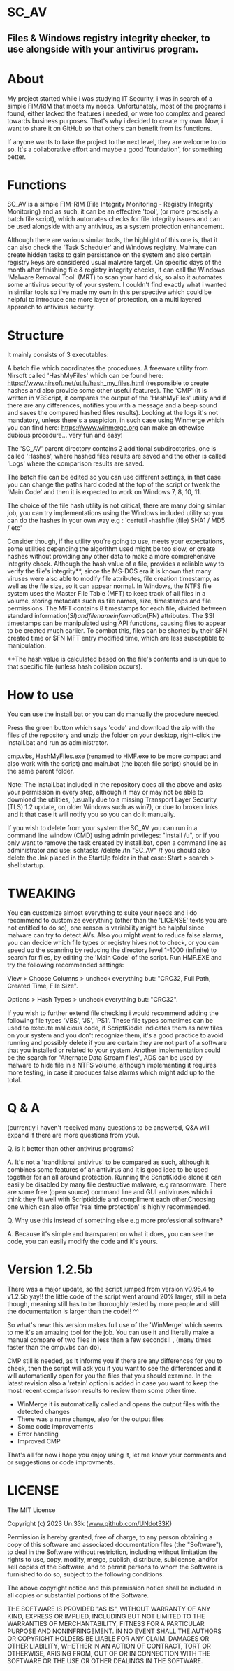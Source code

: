 # SC_AV

## Files & Windows registry integrity checker, to use alongside with your antivirus program. 


# About


My project started while i was studying IT Security, i was in search of a simple 
FIM/RIM that meets my needs. Unfortunately, most of the programs i found, either 
lacked the features i needed, or were too complex and geared towards business 
purposes. That's why i decided to create my own. Now, i want to share it on 
GitHub so that others can benefit from its functions.

If anyone wants to take the project to the next level, they are welcome to
do so. It's a collaborative effort and maybe a good 'foundation', for
something better.



# Functions


SC_AV is a simple FIM-RIM (File Integrity Monitoring - Registry Integrity 
Monitoring) and as such, it can be an effective 'tool', (or more precisely a batch file 
script), which automates checks for file integrity issues and can be used alongside with 
any antivirus, as a system protection enhancement.

Although there are various similar tools, the highlight of this one is, that it can
also check the 'Task Scheduler' and  Windows registry. Malware can create hidden tasks 
to gain persistance on the system and also certain registry keys are considered usual 
malware target. On specific days of the month after finishing file & registry integrity 
checks, it can call the Windows 'Malware Removal Tool' (MRT) to scan your hard disk, so 
also it automates some antivirus security of your system. I couldn't find exactly what 
i wanted in similar tools so i've made my own in this perspective which could be helpful 
to introduce one more layer of protection, on a multi layered approach to antivirus 
security.


# Structure

It mainly consists of 3 executables: 

A batch file which coordinates the procedures.
A freeware utility from Nirsoft called 'HashMyFiles' which can be found here: 
https://www.nirsoft.net/utils/hash_my_files.html (responsible to create hashes and also 
provide some other useful features). 
The 'CMP' (it is written in VBScript, it compares the output of the 'HashMyFiles' utility 
and if there are any differences, notifies you with a message and a beep sound and saves 
the compared hashed files results). 
Looking at the logs it's not mandatory, unless there's a suspicion, in such case using Winmerge 
which you can find here: https://www.winmerge.org can make an othewise dubious procedure... 
very fun and easy!

The 'SC_AV' parent directory contains 2 additional subdirectories, one is called 'Hashes', where 
hashed files results are saved and the other is called 'Logs' where the comparison results 
are saved.

The batch file can be edited so you can use different settings, in that case you can change the 
paths hard coded at the top of the script or tweak the 'Main Code' and then it is expected to work 
on Windows 7, 8, 10, 11.

The choice of the file hash utility is not critical, there are many doing similar job, you can 
try implementations using the Windows included utility so you can do the hashes in your 
own way e.g : 'certutil -hashfile (file) SHA1 / MD5 / etc'

Consider though, if the utility you're going to use, meets your expectations, some utilities 
depending the algorithm used might be too slow, or create hashes without providing any other 
data to make a more comprehensive integrity check. Although the hash value of a file, provides 
a reliable way to verify the file's integrity**, since the MS-DOS era it is known that many 
viruses were also able to modify file attributes, file creation timestamp, as well as the file 
size, so it can appear normal. In Windows, the NTFS file system uses the Master File Table (MFT) 
to keep track of all files in a volume, storing metadata such as file names, size, timestamps and 
file permissions. The MFT contains 8 timestamps for each file, divided between standard 
information($SI) and filename information ($FN) attributes. The $SI timestamps can be manipulated 
using API functions, causing files to appear to be created much earlier. To combat this, files can 
be shorted by their $FN created time or $FN MFT entry modified time, which are less susceptible to 
manipulation.

**The hash value is calculated based on the file's contents and is unique to that specific 
  file (unless hash collision occurs).


# How to use

You can use the install.bat or you can do manually the procedure needed.

Press the green button which says 'code' and download the zip with the files of the 
repository and unzip the folder on your desktop, right-click the install.bat and run 
as administrator.

cmp.vbs, HashMyFiles.exe (renamed to HMF.exe to be more compact and also work with the script) 
and main.bat (the batch file script) should be in the same parent folder.

Note: The install.bat included in the repository does all the above and asks your
permission in every step, although it may or may not be able to download the utilities,
(usually due to a missing Transport Layer Security (TLS) 1.2 update, on older Windows such 
as win7), or due to broken links and it that case it will notify you so you can do it manually. 

If you wish to delete from your system the SC_AV you can run in a command line window (CMD) 
using admin privileges: "install /u", or if you only want to remove the task created by 
install.bat, open a command line as administrator and use: schtasks /delete /tn "SC_AV" /f 
you should also delete the .lnk placed in the StartUp folder in that case: Start > search > 
shell:startup.



# TWEAKING 

You can customize almost everything to suite your needs and i do recommend to customize 
everything (other than the 'LICENSE' texts you are not entitled to do so), one reason is 
variability might be halpful since malware can try to detect AVs. Also you might want to 
reduce false alarms, you can decide which file types or registry hives not to check, or you 
can speed up the scanning by reducing the directory level 1-1000 (infinite) to search for 
files, by editing the 'Main Code' of the script. Run HMF.EXE and try the following 
recommended settings:

View > Choose Columns > uncheck everything but: "CRC32, Full Path, Created Time,
File Size".

Options > Hash Types > uncheck everything but: "CRC32".

If you wish to further extend file checking i would recommend adding the following
file types 'VBS', 'JS', 'PS1'. These file types sometimes can be used to execute malicious 
code, if ScriptKiddie indicates them as new files on your system and you don't recognize
them, it's a good practice to avoid running and possibly delete if you are certain 
they are not part of a software that you installed or related to your system. Another
implementation could be the search for "Alternate Data Stream files", ADS can be
used by malware to hide file in a NTFS volume, although implementing it requires more
testing, in case it produces false alarms which might add up to the total.


# Q & A

(currently i haven't received many questions to be answered, Q&A will expand
if there are more questions from you). 

Q. is it better than other antivirus programs?

A. It's not a 'tranditional antivirus' to be compared as such, although it combines 
some features of an antivirus and it is good idea to be used together for an all 
around protection. Running the ScriptKiddie alone it can easily be disabled by many 
file destructive malware, e.g ransomware. There are some free (open source) command 
line and GUI antiviruses which i think they fit well with Scriptkiddie and compliment 
each other.Choosing one which can also offer 'real time protection' is highly 
recommended.


Q. Why use this instead of something else e.g more professional software?

A. Because it's simple and transparent on what it does, you can see the code, 
you can easily modify the code and it's yours.



# Version 1.2.5b 

There was a major update, so the script jumped from version v0.95.4 to v1.2.5b yay!!
the little code of the script went around 20% larger, still in beta though, meaning 
still has to be thoroughly tested by more people and still the documentation is
larger than the code!! ^^

So what's new: this version makes full use of the 'WinMerge' which seems to me it's 
an amazing tool for the job. You can use it and literally make a manual compare of two 
files in less than a few seconds!! , (many times faster than the cmp.vbs can do).

CMP still is needed, as it informs you if there are any differences for you to check,
then the script will ask you if you want to see the differences and it will automatically
open for you the files that you should examine. In the latest revision also a 'retain' 
option is added in case you want to keep the most recent comparisson results to review 
them some other time.

- WinMerge it is automatically called and opens the output files with the detected changes
- There was a name change, also for the output files
- Some code improvements
- Error handling
- Improved CMP 


That's all for now i hope you enjoy using it, let me know your comments and or suggestions 
or code improvments.


# LICENSE
  

The MIT License

Copyright (c) 2023 Un.33k (www.github.com/UNdot33K) 

Permission is hereby granted, free of charge, to any person obtaining a copy 
of this software and associated documentation files (the "Software"), to deal 
in the Software without restriction, including without limitation the rights 
to use, copy, modify, merge, publish, distribute, sublicense, and/or sell copies 
of the Software, and to permit persons to whom the Software is furnished to do so, 
subject to the following conditions:

The above copyright notice and this permission notice shall be included in all 
copies or substantial portions of the Software.

THE SOFTWARE IS PROVIDED "AS IS", WITHOUT WARRANTY OF ANY KIND, EXPRESS OR IMPLIED, 
INCLUDING BUT NOT LIMITED TO THE WARRANTIES OF MERCHANTABILITY, FITNESS FOR A 
PARTICULAR PURPOSE AND NONINFRINGEMENT. IN NO EVENT SHALL THE AUTHORS OR COPYRIGHT 
HOLDERS BE LIABLE FOR ANY CLAIM, DAMAGES OR OTHER LIABILITY, WHETHER IN AN ACTION 
OF CONTRACT, TORT OR OTHERWISE, ARISING FROM, OUT OF OR IN CONNECTION WITH THE 
SOFTWARE OR THE USE OR OTHER DEALINGS IN THE SOFTWARE.

